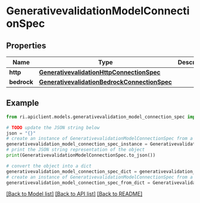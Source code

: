 # GenerativevalidationModelConnectionSpec


## Properties

Name | Type | Description | Notes
------------ | ------------- | ------------- | -------------
**http** | [**GenerativevalidationHttpConnectionSpec**](GenerativevalidationHttpConnectionSpec.md) |  | [optional] 
**bedrock** | [**GenerativevalidationBedrockConnectionSpec**](GenerativevalidationBedrockConnectionSpec.md) |  | [optional] 

## Example

```python
from ri.apiclient.models.generativevalidation_model_connection_spec import GenerativevalidationModelConnectionSpec

# TODO update the JSON string below
json = "{}"
# create an instance of GenerativevalidationModelConnectionSpec from a JSON string
generativevalidation_model_connection_spec_instance = GenerativevalidationModelConnectionSpec.from_json(json)
# print the JSON string representation of the object
print(GenerativevalidationModelConnectionSpec.to_json())

# convert the object into a dict
generativevalidation_model_connection_spec_dict = generativevalidation_model_connection_spec_instance.to_dict()
# create an instance of GenerativevalidationModelConnectionSpec from a dict
generativevalidation_model_connection_spec_from_dict = GenerativevalidationModelConnectionSpec.from_dict(generativevalidation_model_connection_spec_dict)
```
[[Back to Model list]](../README.md#documentation-for-models) [[Back to API list]](../README.md#documentation-for-api-endpoints) [[Back to README]](../README.md)

